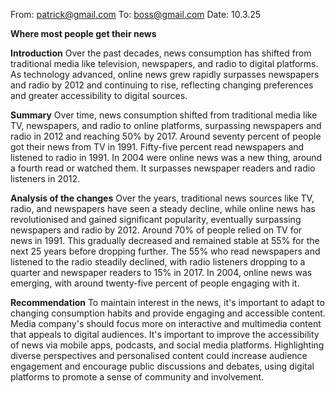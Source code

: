 From: patrick@gmail.com
To: boss@gmail.com
Date: 10.3.25

**Where most people get their news**

**Introduction**
Over the past decades, news consumption has shifted from traditional media like television, newspapers, and radio to digital platforms. As technology advanced, online news grew rapidly surpasses newspapers and radio by 2012 and continuing to rise, reflecting changing preferences and greater accessibility to digital sources.

**Summary**
Over time, news consumption shifted from traditional media like TV, newspapers, and radio to online platforms, surpassing newspapers and radio in 2012 and reaching 50% by 2017. Around seventy percent of people got their news from TV in 1991. Fifty-five percent read newspapers and listened to radio in 1991. In 2004 were online news was a new thing, around a fourth read or watched them. It surpasses newspaper readers and radio listeners in 2012.

**Analysis of the changes**
Over the years, traditional news sources like TV, radio, and newspapers have seen a steady decline, while online news has revolutionised and gained significant popularity, eventually surpassing newspapers and radio by 2012. Around 70% of people relied on TV for news in 1991. This gradually decreased and remained stable at 55% for the next 25 years before dropping further. The 55% who read newspapers and listened to the radio steadily declined, with radio listeners dropping to a quarter and newspaper readers to 15% in 2017. In 2004, online news was emerging, with around twenty-five percent of people engaging with it.

**Recommendation**
To maintain interest in the news, it's important to adapt to changing consumption habits and provide engaging and accessible content. Media company's should focus more on interactive and multimedia content that appeals to digital audiences. It's important to improve the accessibility of news via mobile apps, podcasts, and social media platforms. Highlighting diverse perspectives and personalised content could increase audience engagement and encourage public discussions and debates, using digital platforms to promote a sense of community and involvement.
